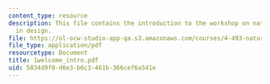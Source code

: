 ```yaml
---
content_type: resource
description: This file contains the introduction to the workshop on natural light
  in design.
file: https://ol-ocw-studio-app-qa.s3.amazonaws.com/courses/4-493-natural-light-in-design-january-iap-2006/5834d9f0d6e3b6c3461b366cef6a541e_1welcome_intro.pdf
file_type: application/pdf
resourcetype: Document
title: 1welcome_intro.pdf
uid: 5834d9f0-d6e3-b6c3-461b-366cef6a541e
---
```


